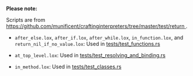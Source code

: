 <!-- Date Created: 29/07/2025. -->

**Please note:**

Scripts are from 
[ https://github.com/munificent/craftinginterpreters/tree/master/test/return ](https://github.com/munificent/craftinginterpreters/tree/master/test/return).

- `after_else.lox`, `after_if.lox`, `after_while.lox`, `in_function.lox`, and `return_nil_if_no_value.lox`: Used in [tests/test_functions.rs](https://github.com/behai-nguyen/rlox/blob/main/tests/test_functions.rs)

- `at_top_level.lox`: Used in [tests/test_resolving_and_binding.rs](https://github.com/behai-nguyen/rlox/blob/main/tests/test_resolving_and_binding.rs)

- `in_method.lox`: Used in [tests/test_classes.rs](https://github.com/behai-nguyen/rlox/blob/main/tests/test_classes.rs)